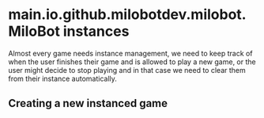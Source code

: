 # main.io.github.milobotdev.milobot.MiloBot instances

Almost every game needs instance management, we need to keep track of when the user finishes their game and is allowed
to play a new game, or the user might decide to stop playing and in that case we need to clear them from their instance
automatically. 

## Creating a new instanced game




